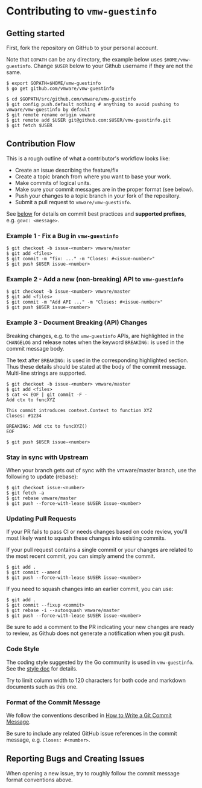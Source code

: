 # Contributing to `vmw-guestinfo`

## Getting started

First, fork the repository on GitHub to your personal account.

Note that `GOPATH` can be any directory, the example below uses `$HOME/vmw-guestinfo`.
Change `$USER` below to your Github username if they are not the same.

```console
$ export GOPATH=$HOME/vmw-guestinfo
$ go get github.com/vmware/vmw-guestinfo

$ cd $GOPATH/src/github.com/vmware/vmw-guestinfo
$ git config push.default nothing # anything to avoid pushing to vmware/vmw-guestinfo by default
$ git remote rename origin vmware
$ git remote add $USER git@github.com:$USER/vmw-guestinfo.git
$ git fetch $USER
```

## Contribution Flow

This is a rough outline of what a contributor's workflow looks like:

- Create an issue describing the feature/fix
- Create a topic branch from where you want to base your work.
- Make commits of logical units.
- Make sure your commit messages are in the proper format (see below).
- Push your changes to a topic branch in your fork of the repository.
- Submit a pull request to `vmware/vmw-guestinfo`.

See [below](#format-of-the-commit-message) for details on commit best practices
and **supported prefixes**, e.g. `govc: <message>`.

### Example 1 - Fix a Bug in `vmw-guestinfo`

```console
$ git checkout -b issue-<number> vmware/master
$ git add <files>
$ git commit -m "fix: ..." -m "Closes: #<issue-number>"
$ git push $USER issue-<number>
```

### Example 2 - Add a new (non-breaking) API to `vmw-guestinfo`

```console
$ git checkout -b issue-<number> vmware/master
$ git add <files>
$ git commit -m "Add API ..." -m "Closes: #<issue-number>"
$ git push $USER issue-<number>
```

### Example 3 - Document Breaking (API) Changes

Breaking changes, e.g. to the `vmw-guestinfo` APIs, are highlighted in the `CHANGELOG`
and release notes when the keyword `BREAKING:` is used in the commit message
body. 

The text after `BREAKING:` is used in the corresponding highlighted section.
Thus these details should be stated at the body of the commit message.
Multi-line strings are supported.

```console
$ git checkout -b issue-<number> vmware/master
$ git add <files>
$ cat << EOF | git commit -F -
Add ctx to funcXYZ

This commit introduces context.Context to function XYZ
Closes: #1234

BREAKING: Add ctx to funcXYZ()
EOF

$ git push $USER issue-<number>
```

### Stay in sync with Upstream

When your branch gets out of sync with the vmware/master branch, use the
following to update (rebase):

```console
$ git checkout issue-<number>
$ git fetch -a
$ git rebase vmware/master
$ git push --force-with-lease $USER issue-<number>
```

### Updating Pull Requests

If your PR fails to pass CI or needs changes based on code review, you'll most
likely want to squash these changes into existing commits.

If your pull request contains a single commit or your changes are related to the
most recent commit, you can simply amend the commit.

```console
$ git add .
$ git commit --amend
$ git push --force-with-lease $USER issue-<number>
```

If you need to squash changes into an earlier commit, you can use:

```console
$ git add .
$ git commit --fixup <commit>
$ git rebase -i --autosquash vmware/master
$ git push --force-with-lease $USER issue-<number>
```

Be sure to add a comment to the PR indicating your new changes are ready to
review, as Github does not generate a notification when you git push.

### Code Style

The coding style suggested by the Go community is used in `vmw-guestinfo`. See the
[style doc](https://github.com/golang/go/wiki/CodeReviewComments) for details.

Try to limit column width to 120 characters for both code and markdown documents
such as this one.

### Format of the Commit Message

We follow the conventions described in [How to Write a Git Commit
Message](http://chris.beams.io/posts/git-commit/).

Be sure to include any related GitHub issue references in the commit message,
e.g. `Closes: #<number>`.

## Reporting Bugs and Creating Issues

When opening a new issue, try to roughly follow the commit message format
conventions above.
